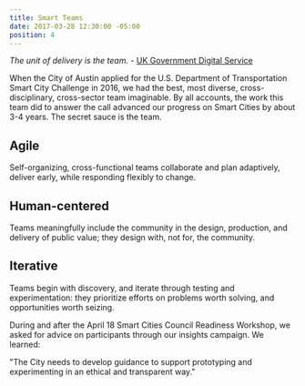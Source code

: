 ```yaml
---
title: Smart Teams
date: 2017-03-28 12:30:00 -05:00
position: 4
---
```


*The unit of delivery is the team.* - [UK Government Digital Service](https://gds.blog.gov.uk/2012/10/26/what-weve-learnt-about-scaling-agile/)

When the City of Austin applied for the U.S. Department of Transportation Smart City Challenge in 2016, we had the best, most diverse, cross-disciplinary, cross-sector team imaginable. By all accounts, the work this team did to answer the call advanced our progress on Smart Cities by about 3-4 years. The secret sauce is the team.

## Agile
Self-organizing, cross-functional teams collaborate and plan adaptively, deliver early, while responding flexibly to change.

## Human-centered
Teams meaningfully include the community in the design, production, and delivery of public value; they design with, not for, the community.

## Iterative
Teams begin with discovery, and iterate through testing and experimentation: they prioritize efforts on problems worth solving, and opportunities worth seizing.

During and after the April 18 Smart Cities Council Readiness Workshop, we asked for advice on participants through our insights campaign. We learned:

"The City needs to develop guidance to support prototyping and experimenting in an ethical and transparent way."
